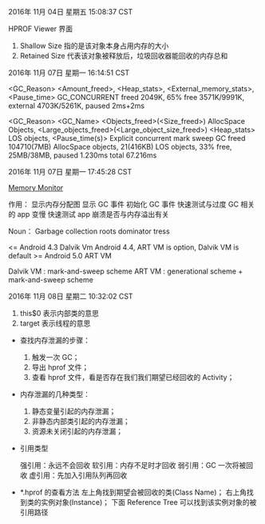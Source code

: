 
2016年 11月 04日 星期五 15:08:37 CST

HPROF Viewer 界面

1. Shallow Size 指的是该对象本身占用内存的大小 
2. Retained Size 代表该对象被释放后，垃圾回收器能回收的内存总和 

2016年 11月 07日 星期一 16:14:51 CST

<GC_Reason>   <Amount_freed>, <Heap_stats>,         <External_memory_stats>,   <Pause_time>
GC_CONCURRENT freed 2049K,    65% free 3571K/9991K, external 4703K/5261K,      paused 2ms+2ms


<GC_Reason> <GC_Name>             <Objects_freed>(<Size_freed>) AllocSpace Objects, <Large_objects_freed>(<Large_object_size_freed>) <Heap_stats> LOS objects, <Pause_time(s)>
Explicit    concurrent mark sweep GC freed 104710(7MB) AllocSpace objects,          21(416KB) LOS objects,                           33% free, 25MB/38MB,      paused 1.230ms total 67.216ms


2016年 11月 07日 星期一 17:45:28 CST


[Memory Monitor](https://developer.android.com/studio/profile/am-memory.html)

作用：
  显示内存分配图
  显示 GC 事件
  初始化 GC 事件
  快速测试与过度 GC 相关的 app 变慢
  快速测试 app 崩溃是否与内存溢出有关

Noun：
	Garbage collection roots
	dominator tress
	
<= Android 4.3 Dalvik Vm
Android 4.4, ART VM is option, Dalvik VM is default
\>= Android 5.0 ART VM

Dalvik VM : mark-and-sweep scheme
ART VM : generational scheme + mark-and-sweep scheme


2016年 11月 08日 星期二 10:32:02 CST

1. this$0 表示内部类的意思
2. target 表示线程的意思

* 查找内存泄漏的步骤：

	1. 触发一次 GC；
	2. 导出 hprof 文件；
	3. 查看 hprof 文件，看是否存在我们我们期望已经回收的 Activity；

* 内存泄漏的几种类型：

	1. 静态变量引起的内存泄漏；
	2. 非静态内部类引起的内存泄漏；
	3. 资源未关闭引起的内存泄漏；

* 引用类型

  强引用：永远不会回收
  软引用：内存不足时才回收
  弱引用：GC 一次将被回收
  虚引用：先加入引用队列再回收

* *.hprof 的查看方法
  左上角找到期望会被回收的类(Class Name)；
  右上角找到类的实例对象(Instance)；
  下面 Reference Tree 可以找到该实例对象的被引用路径














